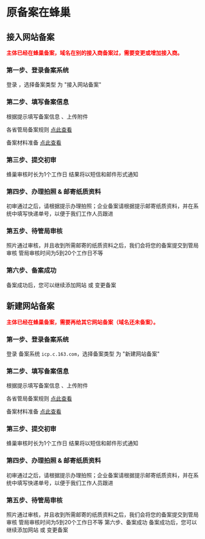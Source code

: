# 原备案在蜂巢

## 接入网站备案

<font color=red>**主体已经在蜂巢备案，域名在别的接入商备案过，需要变更或增加接入商。**</font> 

### 第一步、登录备案系统
登录 ，选择备案类型 为 "接入网站备案"

### 第二步、填写备案信息
根据提示填写备案信息 、上传附件

各省管局备案规则 [点此查看](../各省管局规则/北京地区.md)

备案材料准备 [点此查看](../备案基础知识/备案材料准备.md)
### 第三步、提交初审
蜂巢审核时长为1个工作日
结果将以短信和邮件形式通知
### 第四步、办理拍照 & 邮寄纸质资料
初审通过之后，请根据提示办理拍照；企业备案请根据提示邮寄纸质资料，并在系统中填写快递单号，以便于我们工作人员跟进
### 第五步、待管局审核
照片通过审核，并且收到所需邮寄的纸质资料之后，我们会将您的备案提交到管局审核
管局审核时间为5到20个工作日不等
### 第六步、备案成功
备案成功后，您可以继续添加网站 或 变更备案
## 新建网站备案

<font color=red>**主体已经在蜂巢备案，需要再给其它网站备案（域名还未备案）。**</font>

### 第一步、登录备案系统
登录 备案系统 `icp.c.163.com`，选择备案类型 为 "新建网站备案"

### 第二步、填写备案信息
根据提示填写备案信息 、上传附件

各省管局备案规则 [点此查看](../各省管局规则/北京地区.md)

备案材料准备 [点此查看](../备案基础知识/备案材料准备.md)
### 第三步、提交初审
蜂巢审核时长为1个工作日
结果将以短信和邮件形式通知
### 第四步、办理拍照 & 邮寄纸质资料
初审通过之后，请根据提示办理拍照；企业备案请根据提示邮寄纸质资料，并在系统中填写快递单号，以便于我们工作人员跟进
### 第五步、待管局审核
照片通过审核，并且收到所需邮寄的纸质资料之后，我们会将您的备案提交到管局审核
管局审核时间为5到20个工作日不等
第六步、备案成功
备案成功后，您可以继续添加网站 或 变更备案


  [1]: aa
  [2]: aaa